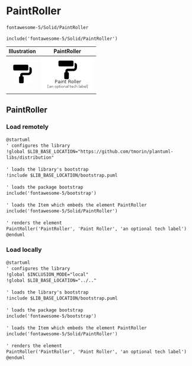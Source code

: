 # PaintRoller


```text
fontawesome-5/Solid/PaintRoller
```

```text
include('fontawesome-5/Solid/PaintRoller')
```



| Illustration | PaintRoller |
| :---: | :---: |
| ![illustration for Illustration](../../fontawesome-5/Solid/PaintRoller.png) | ![illustration for PaintRoller](../../fontawesome-5/Solid/PaintRoller.Local.png) |




## PaintRoller

### Load remotely
```plantuml
@startuml
' configures the library
!global $LIB_BASE_LOCATION="https://github.com/tmorin/plantuml-libs/distribution"

' loads the library's bootstrap
!include $LIB_BASE_LOCATION/bootstrap.puml

' loads the package bootstrap
include('fontawesome-5/bootstrap')

' loads the Item which embeds the element PaintRoller
include('fontawesome-5/Solid/PaintRoller')

' renders the element
PaintRoller('PaintRoller', 'Paint Roller', 'an optional tech label')
@enduml
```

### Load locally
```plantuml
@startuml
' configures the library
!global $INCLUSION_MODE="local"
!global $LIB_BASE_LOCATION="../.."

' loads the library's bootstrap
!include $LIB_BASE_LOCATION/bootstrap.puml

' loads the package bootstrap
include('fontawesome-5/bootstrap')

' loads the Item which embeds the element PaintRoller
include('fontawesome-5/Solid/PaintRoller')

' renders the element
PaintRoller('PaintRoller', 'Paint Roller', 'an optional tech label')
@enduml
```

